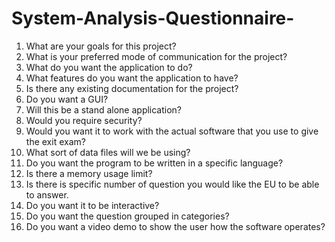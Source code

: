 # System-Analysis-Questionnaire-
1. What are your goals for this project?
2. What is your preferred mode of communication for the project?
3. What do you want the application to do?
4. What features do you want the application to have?
5. Is there any existing documentation for the project?
6. Do you want a GUI?
7. Will this be a stand alone application?
8. Would you require security?
9. Would you want it to work with the actual software that you use to give the exit exam?
10. What sort of data files will we be using?
11. Do you want the program to be written in a specific language?
12. Is there a memory usage limit?
13. Is there is specific number of question you would like the EU to be able to answer.
14. Do you want it to be interactive?
15. Do you want the question grouped in categories?
16. Do you want a video demo to show the user how the software operates?
